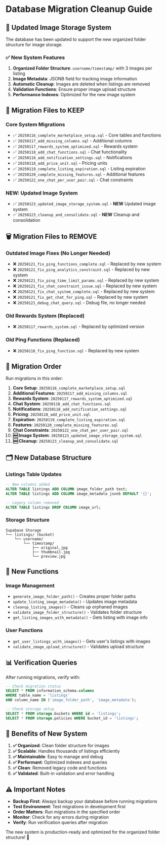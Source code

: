 # Database Migration Cleanup Guide

## 🎯 Updated Image Storage System

The database has been updated to support the new organized folder structure for image storage.

### ✅ New System Features

1. **Organized Folder Structure**: `username/timestamp/` with 3 images per listing
2. **Image Metadata**: JSONB field for tracking image information
3. **Automatic Cleanup**: Images are deleted when listings are removed
4. **Validation Functions**: Ensure proper image upload structure
5. **Performance Indexes**: Optimized for the new image system

## 📁 Migration Files to KEEP

### Core System Migrations
- ✅ `20250116_complete_marketplace_setup.sql` - Core tables and functions
- ✅ `20250117_add_missing_columns.sql` - Additional columns
- ✅ `20250117_rewards_system_optimized.sql` - Rewards system
- ✅ `20250118_add_chat_functions.sql` - Chat functionality
- ✅ `20250118_add_notification_settings.sql` - Notifications
- ✅ `20250118_add_price_unit.sql` - Pricing units
- ✅ `20250119_complete_listing_expiration.sql` - Listing expiration
- ✅ `20250120_complete_missing_features.sql` - Additional features
- ✅ `20250122_one_chat_per_user_pair.sql` - Chat constraints

### NEW: Updated Image System
- ✅ `20250123_updated_image_storage_system.sql` - **NEW** Updated image system
- ✅ `20250123_cleanup_and_consolidate.sql` - **NEW** Cleanup and consolidation

## 🗑️ Migration Files to REMOVE

### Outdated Image Fixes (No Longer Needed)
- ❌ `20250121_fix_ping_functions_complete.sql` - Replaced by new system
- ❌ `20250121_fix_ping_analytics_constraint.sql` - Replaced by new system
- ❌ `20250121_fix_ping_time_limit_params.sql` - Replaced by new system
- ❌ `20250121_fix_chat_constraint_issue.sql` - Replaced by new system
- ❌ `20250121_fix_chat_system_complete.sql` - Replaced by new system
- ❌ `20250121_fix_get_chat_for_ping.sql` - Replaced by new system
- ❌ `20250121_debug_chat_query.sql` - Debug file, no longer needed

### Old Rewards System (Replaced)
- ❌ `20250117_rewards_system.sql` - Replaced by optimized version

### Old Ping Functions (Replaced)
- ❌ `20250118_fix_ping_function.sql` - Replaced by new system

## 🔄 Migration Order

Run migrations in this order:

1. **Core Setup**: `20250116_complete_marketplace_setup.sql`
2. **Additional Features**: `20250117_add_missing_columns.sql`
3. **Rewards System**: `20250117_rewards_system_optimized.sql`
4. **Chat System**: `20250118_add_chat_functions.sql`
5. **Notifications**: `20250118_add_notification_settings.sql`
6. **Pricing**: `20250118_add_price_unit.sql`
7. **Expiration**: `20250119_complete_listing_expiration.sql`
8. **Features**: `20250120_complete_missing_features.sql`
9. **Chat Constraints**: `20250122_one_chat_per_user_pair.sql`
10. **🆕 Image System**: `20250123_updated_image_storage_system.sql`
11. **🆕 Cleanup**: `20250123_cleanup_and_consolidate.sql`

## 🗂️ New Database Structure

### Listings Table Updates
```sql
-- New columns added
ALTER TABLE listings ADD COLUMN image_folder_path text;
ALTER TABLE listings ADD COLUMN image_metadata jsonb DEFAULT '{}';

-- Legacy column removed
ALTER TABLE listings DROP COLUMN image_url;
```

### Storage Structure
```
Supabase Storage
└── listings/ (bucket)
    └── username/
        └── timestamp/
            ├── original.jpg
            ├── thumbnail.jpg
            └── preview.jpg
```

## 🔧 New Functions

### Image Management
- `generate_image_folder_path()` - Creates proper folder paths
- `update_listing_image_metadata()` - Updates image metadata
- `cleanup_listing_images()` - Cleans up orphaned images
- `validate_image_folder_structure()` - Validates folder structure
- `get_listing_images_with_metadata()` - Gets listing with image info

### User Functions
- `get_user_listings_with_images()` - Gets user's listings with images
- `validate_image_upload_structure()` - Validates upload structure

## 📊 Verification Queries

After running migrations, verify with:

```sql
-- Check migration status
SELECT * FROM information_schema.columns 
WHERE table_name = 'listings' 
AND column_name IN ('image_folder_path', 'image_metadata');

-- Check storage setup
SELECT * FROM storage.buckets WHERE id = 'listings';
SELECT * FROM storage.policies WHERE bucket_id = 'listings';
```

## 🚀 Benefits of New System

1. **✅ Organized**: Clean folder structure for images
2. **✅ Scalable**: Handles thousands of listings efficiently
3. **✅ Maintainable**: Easy to manage and debug
4. **✅ Performant**: Optimized indexes and queries
5. **✅ Clean**: Removed legacy code and functions
6. **✅ Validated**: Built-in validation and error handling

## ⚠️ Important Notes

- **Backup First**: Always backup your database before running migrations
- **Test Environment**: Test migrations in development first
- **Order Matters**: Run migrations in the specified order
- **Monitor**: Check for any errors during migration
- **Verify**: Run verification queries after migration

The new system is production-ready and optimized for the organized folder structure! 🎉 